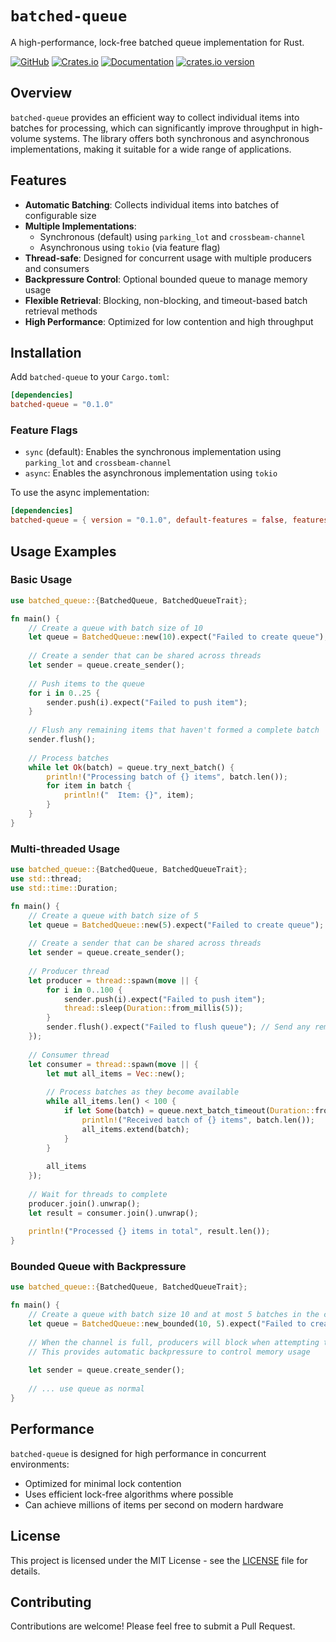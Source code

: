 # `batched-queue`

A high-performance, lock-free batched queue implementation for Rust.

[![GitHub](https://img.shields.io/badge/github-batched--queue-8da0cb?logo=github)](https://github.com/SeedyROM/batched-queue)
[![Crates.io](https://img.shields.io/crates/v/batched-queue.svg)](https://crates.io/crates/batched-queue)
[![Documentation](https://docs.rs/batched-queue/badge.svg)](https://docs.rs/batched-queue)
[![crates.io version](https://img.shields.io/crates/l/batched-queue.svg)](https://github.com/SeedyROM/batched-queue/blob/main/LICENSE)

## Overview

`batched-queue` provides an efficient way to collect individual items into batches for processing, which can significantly improve throughput in high-volume systems. The library offers both synchronous and asynchronous implementations, making it suitable for a wide range of applications.

## Features

- **Automatic Batching**: Collects individual items into batches of configurable size
- **Multiple Implementations**:
  - Synchronous (default) using `parking_lot` and `crossbeam-channel`
  - Asynchronous using `tokio` (via feature flag)
- **Thread-safe**: Designed for concurrent usage with multiple producers and consumers
- **Backpressure Control**: Optional bounded queue to manage memory usage
- **Flexible Retrieval**: Blocking, non-blocking, and timeout-based batch retrieval methods
- **High Performance**: Optimized for low contention and high throughput

## Installation

Add `batched-queue` to your `Cargo.toml`:

```toml
[dependencies]
batched-queue = "0.1.0"
```

### Feature Flags

- `sync` (default): Enables the synchronous implementation using `parking_lot` and `crossbeam-channel`
- `async`: Enables the asynchronous implementation using `tokio`

To use the async implementation:

```toml
[dependencies]
batched-queue = { version = "0.1.0", default-features = false, features = ["async"] }
```

## Usage Examples

### Basic Usage

```rust
use batched_queue::{BatchedQueue, BatchedQueueTrait};

fn main() {
    // Create a queue with batch size of 10
    let queue = BatchedQueue::new(10).expect("Failed to create queue");
    
    // Create a sender that can be shared across threads
    let sender = queue.create_sender();
    
    // Push items to the queue
    for i in 0..25 {
        sender.push(i).expect("Failed to push item");
    }
    
    // Flush any remaining items that haven't formed a complete batch
    sender.flush();
    
    // Process batches
    while let Ok(batch) = queue.try_next_batch() {
        println!("Processing batch of {} items", batch.len());
        for item in batch {
            println!("  Item: {}", item);
        }
    }
}
```

### Multi-threaded Usage

```rust
use batched_queue::{BatchedQueue, BatchedQueueTrait};
use std::thread;
use std::time::Duration;

fn main() {
    // Create a queue with batch size of 5
    let queue = BatchedQueue::new(5).expect("Failed to create queue");
    
    // Create a sender that can be shared across threads
    let sender = queue.create_sender();
    
    // Producer thread
    let producer = thread::spawn(move || {
        for i in 0..100 {
            sender.push(i).expect("Failed to push item");
            thread::sleep(Duration::from_millis(5));
        }
        sender.flush().expect("Failed to flush queue"); // Send any remaining items
    });
    
    // Consumer thread
    let consumer = thread::spawn(move || {
        let mut all_items = Vec::new();
        
        // Process batches as they become available
        while all_items.len() < 100 {
            if let Some(batch) = queue.next_batch_timeout(Duration::from_millis(100)) {
                println!("Received batch of {} items", batch.len());
                all_items.extend(batch);
            }
        }
        
        all_items
    });
    
    // Wait for threads to complete
    producer.join().unwrap();
    let result = consumer.join().unwrap();
    
    println!("Processed {} items in total", result.len());
}
```

### Bounded Queue with Backpressure

```rust
use batched_queue::{BatchedQueue, BatchedQueueTrait};

fn main() {
    // Create a queue with batch size 10 and at most 5 batches in the channel
    let queue = BatchedQueue::new_bounded(10, 5).expect("Failed to create bounded queue");
    
    // When the channel is full, producers will block when attempting to send a full batch
    // This provides automatic backpressure to control memory usage
    
    let sender = queue.create_sender();
    
    // ... use queue as normal
}
```

## Performance

`batched-queue` is designed for high performance in concurrent environments:

- Optimized for minimal lock contention
- Uses efficient lock-free algorithms where possible
- Can achieve millions of items per second on modern hardware

## License

This project is licensed under the MIT License - see the [LICENSE](LICENSE) file for details.

## Contributing

Contributions are welcome! Please feel free to submit a Pull Request.